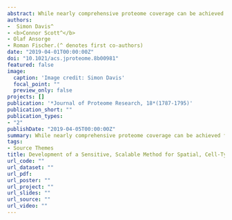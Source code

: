 ```yaml
---
abstract: While nearly comprehensive proteome coverage can be achieved from bulk tissue or cultured cells, the data usually lacks spatial resolution. As a result, tissue based proteomics averages protein abundance across multiple cell types and/or localizations. With proteomics platforms lacking sensitivity and throughput to undertake deep single-cell proteome studies in order to resolve spatial or cell type dependent protein expression gradients within tissue, proteome analysis has been combined with sorting techniques to enrich for certain cell populations. However, the spatial resolution and context is lost after cell sorting. Here, we report an optimized method for the proteomic analysis of neurons isolated from post-mortem human brain by laser capture microdissection (LCM). We tested combinations of sample collection methods, lysis buffers and digestion methods to maximize the number of identifications and quantitative performance, identifying 1500 proteins from 60 000 μm2 of 10 μm thick cerebellar molecular layer with excellent reproducibility. To demonstrate the ability of our workflow to resolve cell type specific proteomes within human brain tissue, we isolated sets of individual Betz and Purkinje cells. Both neuronal cell types are involved in motor coordination and were found to express highly specific proteomes to a depth of 2800 to 3600 proteins.
authors:
-  Simon Davis^
- <b>Connor Scott^</b>
- Olaf Ansorge
- Roman Fischer.(^ denotes first co-authors)
date: "2019-04-01T00:00:00Z"
doi: "10.1021/acs.jproteome.8b00981"
featured: false
image:
  caption: 'Image credit: Simon Davis'
  focal_point: ""
  preview_only: false
projects: []
publication: '*Journal of Proteome Research, 18*(1787-1795)'
publication_short: ""
publication_types:
- "2"
publishDate: "2019-04-05T00:00:00Z"
summary: While nearly comprehensive proteome coverage can be achieved from bulk tissue or cultured cells, the data usually lacks spatial resolution. As a result, tissue based proteomics averages protein abundance across multiple cell types and/or localizations. With proteomics platforms lacking sensitivity and throughput to undertake deep single-cell proteome studies in order to resolve spatial or cell type dependent protein expression gradients within tissue, proteome analysis has been combined with sorting techniques to enrich for certain cell populations. However, the spatial resolution and context is lost after cell sorting. Here, we report an optimized method for the proteomic analysis of neurons isolated from post-mortem human brain by laser capture microdissection (LCM).
tags:
- Source Themes
title: Development of a Sensitive, Scalable Method for Spatial, Cell-Type-Resolved Proteomics of the Human Brain
url_code: ""
url_dataset: ""
url_pdf: 
url_poster: ""
url_project: ""
url_slides: ""
url_source: ""
url_video: ""
---
```


